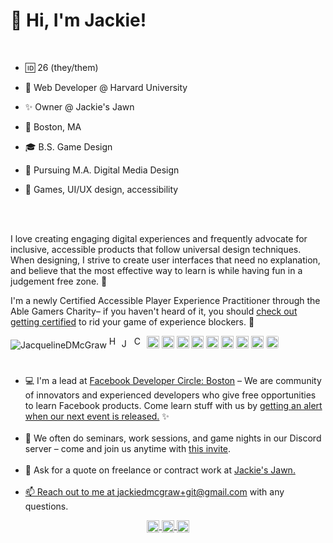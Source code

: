 
<!--
**tomkaX/tomkaX** is a ✨ _special_ ✨ repository because its `README.md` (this file) appears on your GitHub profile.

Here are some ideas to get you started:

- 🔭 I’m currently working on ...
- 🌱 I’m currently learning ...
- 👯 I’m looking to collaborate on ...
- 🤔 I’m looking for help with ...
- 💬 Ask me about ...
- 📫 How to reach me: ...
- 😄 Pronouns: ...
- ⚡ Fun fact: ...
-->

<h1 align="left">👋 Hi, I'm Jackie!</h1>

<br/>

- 🆔 26 (they/them)

- 💼 Web Developer @ Harvard University

- ✨ Owner @ Jackie's Jawn

- 📍 Boston, MA

- 🎓 B.S. Game Design

- 🚧 Pursuing M.A. Digital Media Design

- 💛 Games, UI/UX design, accessibility

<br/>
<br/>

<p align="left">I love creating engaging digital experiences and frequently advocate for inclusive, accessible products that follow universal design techniques. When designing, I strive to create user interfaces that need no explanation, and believe that the most effective way to learn is while having fun in a judgement free zone. 🎉</p>

<p>I'm a newly Certified Accessible Player Experience Practitioner through the Able Gamers Charity– if you haven't heard of it, you should <a href="https://accessible.games/apxp" target="_blank" title="Accessible Player Experience Practitioner Certification Training Website (Opens in a new window)">check out getting certified</a> to rid your game of experience blockers. 💪</p>

<!-- ![image](https://github.com/saadeghi/saadeghi/blob/master/dino.gif) -->
<!-- <ul>
  <li>💻 I lead the [Facebook Developer Circle: Boston](https://github.com/tomkaX?tab=repositories) group where anyone is welcome to learn Facebook technologies free of charge. As of 2020 we are completely remote so you can now learn and create in the comfort of your own homes.</li>  
  <li>📫 Reach out to me at **jackiedmcgraw@gmail.com** with any questions </li>
  <li>💬 Ask for a quote on freelance or contract work at [Jackie's Jawn] (https://jackiesjawn.com)</li>
</ul>
   -->
<!-- <p align="center"> 
  <img src="https://github-readme-stats.vercel.app/api?username=JacquelineDMcGraw&show_icons=true" alt="JacquelineDMcGraw" />
   -->

<!-- 
<p align="center"> 
  <a href="https://www.linkedin.com/in/jackiemcgraw/" target="_blank">
    <img src="https://github.com/JacquelineDMcGraw/JacquelineDMcGraw/blob/master/gifs/bio.png?raw=true" alt="JacquelineDMcGraw" style="width:70%; margin: 60px 0px 10px 0px;"> 
  </a>
</p>
 -->
<p align="left">
  <img src="https://komarev.com/ghpvc/?username=JacquelineDMcGraw" alt="JacquelineDMcGraw" />
  
  <img src="https://3.bp.blogspot.com/-pxR8u1KJTW8/XIb7zIKqqQI/AAAAAAAAIrA/KDNONkGKj-EDm1vadBqJbxMg64oi0LVXgCK4BGAYYCw/s1600/logo%2Bhtml5.png" alt="HTML5" width="16" height="20"/>
  
  <img src="https://www.easyprogramming.net/logo/js.png" alt="JS" width="16" height="16"/>
  
  <img src="https://img2.pngio.com/download-icon-css-3-svg-eps-png-psd-ai-logo-vector-color-free-el-css-logo-png-1141_1600.png" alt="CSS" width="16" height="20"/>  
  
  <img src="https://github.com/simple-icons/simple-icons/raw/develop/icons/amazonaws.svg" alt="aws"  width="20" height="20" /> 
  
  <img src="https://img.icons8.com/color/48/000000/git.png" alt="git" width="20" height="20"/> 
  
  <img src="https://img.icons8.com/color/48/000000/react-native.png" alt="react" width="20" height="20"/> 
  
  <img src="https://media-exp1.licdn.com/dms/image/C510BAQHNdhXnGMLpdw/company-logo_200_200/0/1575380570230?e=2159024400&v=beta&t=bqSSytGlxk4ATepY-qvGIHAVI05HjnBYe77hONUvY98" alt="sparkar" width="20" height="20"/>
  
  <img src="https://www.iconarchive.com/download/i98223/dakirby309/simply-styled/Blender.ico" alt="blender" width="20" height="20"/> 
  
  <img src="https://cdn.worldvectorlogo.com/logos/figma-1.svg" alt="Figma" width="20" height="20"/> 
  
  <img src="https://upload.wikimedia.org/wikipedia/commons/thumb/f/fb/Adobe_Illustrator_CC_icon.svg/1051px-Adobe_Illustrator_CC_icon.svg.png" alt="AI" width="20" height="20"/> 
  
  <img src="https://upload.wikimedia.org/wikipedia/commons/thumb/a/af/Adobe_Photoshop_CC_icon.svg/1051px-Adobe_Photoshop_CC_icon.svg.png" alt="PSD" width="20" height="20"/> 
  
  <img style="border-radius:3px;" src="https://cdn.shortpixel.ai/client/q_glossy,ret_img/https://webdesigntoolbox.com/wp-content/uploads/2020/05/140520201589470786.png" alt="AE" width="20" height="20"/>
</p>

<h1></h1>

<p> 
<ul>
  <li> 💻 I'm a lead at <a href="https://github.com/tomkaX?tab=repositories" target="_blank" title="Facebook Developer Circle: Boston Facebook group (Opens in a new window)">Facebook Developer Circle: Boston</a> – We are community of innovators and experienced developers who give free opportunities to learn Facebook products. Come learn stuff with us by <a href="https://boston-devc.github.io/Subscribe" target="_blank" title="Facebook Developer Circle: Boston Notification Sign-up Page (Opens in a new window)">getting an alert when our next event is released.</a> ✨</li>

  <br/>

  <li> 👾 We often do seminars, work sessions, and game nights in our Discord server – come and join us anytime with <a href="https://discord.gg/84SEVsd5" target="_blank" title="Facebook Developer Circle: Boston Discord Server Invite (Opens in a new window)">this invite</a>.</li>

  <br/>

  <li> 💬 Ask for a quote on freelance or contract work at <a href="https://jackiesjawn.com" target="_blank" title="Jackie's Jawn Contracting and Commissions Website (Opens in a new window)">Jackie's Jawn.</li>
  
  <br/>

  <li> 📫 Reach out to me at <a href="mailto:jackiedmcgraw+git@gmail.com" target="_blank" title="Email jackiedmcgraw+git@gmail.com (Opens in your native mail client)">jackiedmcgraw+git@gmail.com</a> with any questions.</li>
</ul>
</p>

<p align="center">
  <a href="https://www.linkedin.com/in/jackiemcgraw/" target="blank">
    <img align="center" src="https://cdn.jsdelivr.net/npm/simple-icons@3.0.1/icons/linkedin.svg" alt="https://www.linkedin.com/in/tomakoliada/" height="20" width="20" />
  </a>
   
  <a href="https://www.facebook.com/jackiesjawn" target="blank">
    <img align="center" src="https://cdn.jsdelivr.net/npm/simple-icons@3.0.1/icons/facebook.svg" alt="https://www.facebook.com/tomkka" height="20" width="20" />
  </a>

  <a href="https://www.instagram.com/jackiesjawn/" target="blank">
    <img align="center" src="https://cdn.jsdelivr.net/npm/simple-icons@3.0.1/icons/instagram.svg" alt="https://www.instagram.com/tomkamk/" height="20" width="20" />
  </a>
</p>